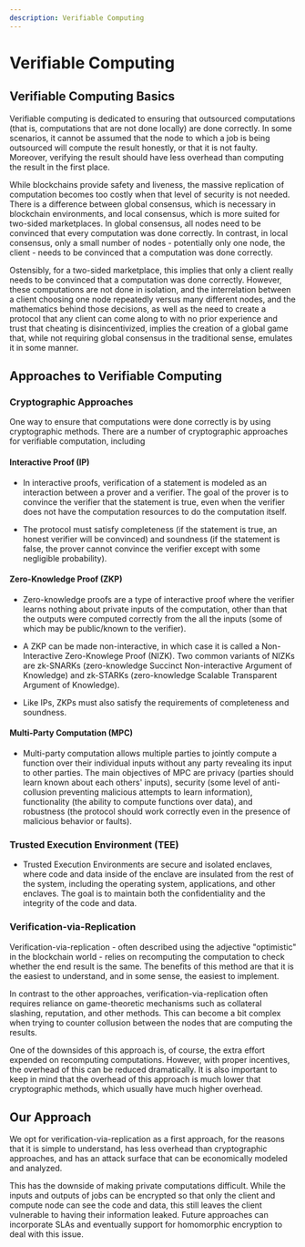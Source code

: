 ```yaml
---
description: Verifiable Computing
---
```


# Verifiable Computing

## Verifiable Computing Basics

Verifiable computing is dedicated to ensuring that outsourced computations (that is, computations that are not done locally) are done correctly. In some scenarios, it cannot be assumed that the node to which a job is being outsourced will compute the result honestly, or that it is not faulty. Moreover, verifying the result should have less overhead than computing the result in the first place.

While blockchains provide safety and liveness, the massive replication of computation becomes too costly when that level of security is not needed. There is a difference between global consensus, which is necessary in blockchain environments, and local consensus, which is more suited for two-sided marketplaces. In global consensus, all nodes need to be convinced that every computation was done correctly. In contrast, in local consensus, only a small number of nodes - potentially only one node, the client - needs to be convinced that a computation was done correctly.

Ostensibly, for a two-sided marketplace, this implies that only a client really needs to be convinced that a computation was done correctly. However, these computations are not done in isolation, and the interrelation between a client choosing one node repeatedly versus many different nodes, and the mathematics behind those decisions, as well as the need to create a protocol that any client can come along to with no prior experience and trust that cheating is disincentivized, implies the creation of a global game that, while not requiring global consensus in the traditional sense, emulates it in some manner.


## Approaches to Verifiable Computing


### Cryptographic Approaches

One way to ensure that computations were done correctly is by using cryptographic methods. There are a number of cryptographic approaches for verifiable computation, including

#### Interactive Proof (IP)

  * In interactive proofs, verification of a statement is modeled as an interaction between a prover and a verifier. The goal of the prover is to convince the verifier that the statement is true, even when the verifier does not have the computation resources to do the computation itself.
  
  * The protocol must satisfy completeness (if the statement is true, an honest verifier will be convinced) and soundness (if the statement is false, the prover cannot convince the verifier except with some negligible probability).

#### Zero-Knowledge Proof (ZKP)

  * Zero-knowledge proofs are a type of interactive proof where the verifier learns nothing about private inputs of the computation, other than that the outputs were computed correctly from the all the inputs (some of which may be public/known to the verifier).

  * A ZKP can be made non-interactive, in which case it is called a Non-Interactive Zero-Knowlege Proof (NIZK). Two common variants of NIZKs are zk-SNARKs (zero-knowledge Succinct Non-interactive Argument of Knowledge) and zk-STARKs (zero-knowledge Scalable Transparent Argument of Knowledge).

  * Like IPs, ZKPs must also satisfy the requirements of completeness and soundness.

#### Multi-Party Computation (MPC)

  * Multi-party computation allows multiple parties to jointly compute a function over their individual inputs without any party revealing its input to other parties. The main objectives of MPC are privacy (parties should learn known about each others' inputs), security (some level of anti-collusion preventing malicious attempts to learn information), functionality (the ability to compute functions over data), and robustness (the protocol should work correctly even in the presence of malicious behavior or faults). 


### Trusted Execution Environment (TEE)

  * Trusted Execution Environments are secure and isolated enclaves, where code and data inside of the enclave are insulated from the rest of the system, including the operating system, applications, and other enclaves. The goal is to maintain both the confidentiality and the integrity of the code and data. 


### Verification-via-Replication

Verification-via-replication - often described using the adjective "optimistic" in the blockchain world - relies on recomputing the computation to check whether the end result is the same. The benefits of this method are that it is the easiest to understand, and in some sense, the easiest to implement.

In contrast to the other approaches, verification-via-replication often requires reliance on game-theoretic mechanisms such as collateral slashing, reputation, and other methods. This can become a bit complex when trying to counter collusion between the nodes that are computing the results.

One of the downsides of this approach is, of course, the extra effort expended on recomputing computations. However, with proper incentives, the overhead of this can be reduced dramatically. It is also important to keep in mind that the overhead of this approach is much lower that cryptographic methods, which usually have much higher overhead.



## Our Approach

We opt for verification-via-replication as a first approach, for the reasons that it is simple to understand, has less overhead than cryptographic approaches, and has an attack surface that can be economically modeled and analyzed.

This has the downside of making private computations difficult. While the inputs and outputs of jobs can be encrypted so that only the client and compute node can see the code and data, this still leaves the client vulnerable to having their information leaked. Future approaches can incorporate SLAs and eventually support for homomorphic encryption to deal with this issue.
